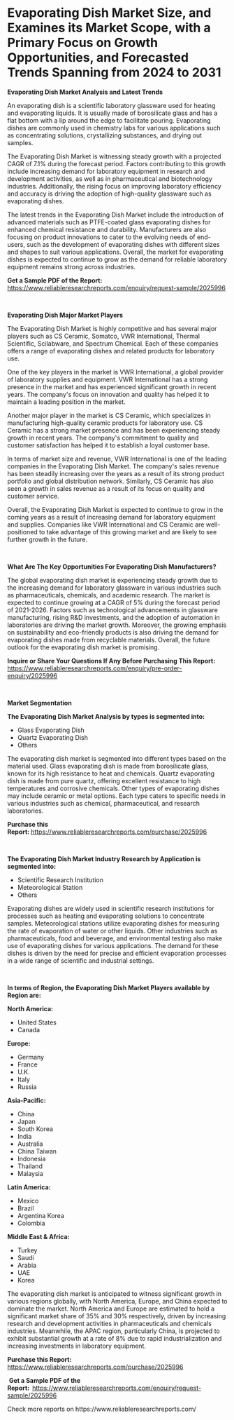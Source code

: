 <p><h1>Evaporating Dish Market Size, and Examines its Market Scope, with a Primary Focus on Growth Opportunities, and Forecasted Trends Spanning from 2024 to 2031</h1></p><p><strong>Evaporating Dish Market Analysis and Latest Trends</strong></p>
<p><p>An evaporating dish is a scientific laboratory glassware used for heating and evaporating liquids. It is usually made of borosilicate glass and has a flat bottom with a lip around the edge to facilitate pouring. Evaporating dishes are commonly used in chemistry labs for various applications such as concentrating solutions, crystallizing substances, and drying out samples.</p><p>The Evaporating Dish Market is witnessing steady growth with a projected CAGR of 7.1% during the forecast period. Factors contributing to this growth include increasing demand for laboratory equipment in research and development activities, as well as in pharmaceutical and biotechnology industries. Additionally, the rising focus on improving laboratory efficiency and accuracy is driving the adoption of high-quality glassware such as evaporating dishes.</p><p>The latest trends in the Evaporating Dish Market include the introduction of advanced materials such as PTFE-coated glass evaporating dishes for enhanced chemical resistance and durability. Manufacturers are also focusing on product innovations to cater to the evolving needs of end-users, such as the development of evaporating dishes with different sizes and shapes to suit various applications. Overall, the market for evaporating dishes is expected to continue to grow as the demand for reliable laboratory equipment remains strong across industries.</p></p>
<p><strong>Get a Sample PDF of the Report:&nbsp;</strong> <a href="https://www.reliableresearchreports.com/enquiry/request-sample/2025996">https://www.reliableresearchreports.com/enquiry/request-sample/2025996</a></p>
<p>&nbsp;</p>
<p><strong>Evaporating Dish Major Market Players</strong></p>
<p><p>The Evaporating Dish Market is highly competitive and has several major players such as CS Ceramic, Somatco, VWR International, Thermal Scientific, Scilabware, and Spectrum Chemical. Each of these companies offers a range of evaporating dishes and related products for laboratory use.</p><p>One of the key players in the market is VWR International, a global provider of laboratory supplies and equipment. VWR International has a strong presence in the market and has experienced significant growth in recent years. The company's focus on innovation and quality has helped it to maintain a leading position in the market.</p><p>Another major player in the market is CS Ceramic, which specializes in manufacturing high-quality ceramic products for laboratory use. CS Ceramic has a strong market presence and has been experiencing steady growth in recent years. The company's commitment to quality and customer satisfaction has helped it to establish a loyal customer base.</p><p>In terms of market size and revenue, VWR International is one of the leading companies in the Evaporating Dish Market. The company's sales revenue has been steadily increasing over the years as a result of its strong product portfolio and global distribution network. Similarly, CS Ceramic has also seen a growth in sales revenue as a result of its focus on quality and customer service.</p><p>Overall, the Evaporating Dish Market is expected to continue to grow in the coming years as a result of increasing demand for laboratory equipment and supplies. Companies like VWR International and CS Ceramic are well-positioned to take advantage of this growing market and are likely to see further growth in the future.</p></p>
<p>&nbsp;</p>
<p><strong>What Are The Key Opportunities For Evaporating Dish Manufacturers?</strong></p>
<p><p>The global evaporating dish market is experiencing steady growth due to the increasing demand for laboratory glassware in various industries such as pharmaceuticals, chemicals, and academic research. The market is expected to continue growing at a CAGR of 5% during the forecast period of 2021-2026. Factors such as technological advancements in glassware manufacturing, rising R&D investments, and the adoption of automation in laboratories are driving the market growth. Moreover, the growing emphasis on sustainability and eco-friendly products is also driving the demand for evaporating dishes made from recyclable materials. Overall, the future outlook for the evaporating dish market is promising.</p></p>
<p><strong>Inquire or Share Your Questions If Any Before Purchasing This Report:</strong> <a href="https://www.reliableresearchreports.com/enquiry/pre-order-enquiry/2025996">https://www.reliableresearchreports.com/enquiry/pre-order-enquiry/2025996</a></p>
<p>&nbsp;</p>
<p><strong>Market Segmentation</strong></p>
<p><strong>The Evaporating Dish Market Analysis by types is segmented into:</strong></p>
<p><ul><li>Glass Evaporating Dish</li><li>Quartz Evaporating Dish</li><li>Others</li></ul></p>
<p><p>The evaporating dish market is segmented into different types based on the material used. Glass evaporating dish is made from borosilicate glass, known for its high resistance to heat and chemicals. Quartz evaporating dish is made from pure quartz, offering excellent resistance to high temperatures and corrosive chemicals. Other types of evaporating dishes may include ceramic or metal options. Each type caters to specific needs in various industries such as chemical, pharmaceutical, and research laboratories.</p></p>
<p><strong>Purchase this Report:&nbsp;</strong><a href="https://www.reliableresearchreports.com/purchase/2025996">https://www.reliableresearchreports.com/purchase/2025996</a></p>
<p>&nbsp;</p>
<p><strong>The Evaporating Dish Market Industry Research by Application is segmented into:</strong></p>
<p><ul><li>Scientific Research Institution</li><li>Meteorological Station</li><li>Others</li></ul></p>
<p><p>Evaporating dishes are widely used in scientific research institutions for processes such as heating and evaporating solutions to concentrate samples. Meteorological stations utilize evaporating dishes for measuring the rate of evaporation of water or other liquids. Other industries such as pharmaceuticals, food and beverage, and environmental testing also make use of evaporating dishes for various applications. The demand for these dishes is driven by the need for precise and efficient evaporation processes in a wide range of scientific and industrial settings.</p></p>
<p>&nbsp;</p>
<p><strong>In terms of Region, the Evaporating Dish Market Players available by Region are:</strong></p>
<p>
    <p> <strong> North America: </strong>
        <ul>
            <li>United States</li>
            <li>Canada</li>
        </ul>
        </p> 
    <p> <strong> Europe: </strong>
        <ul>
            <li>Germany</li>
            <li>France</li>
            <li>U.K.</li>
            <li>Italy</li>
            <li>Russia</li>
        </ul>
        </p> 
    <p> <strong> Asia-Pacific: </strong>
        <ul>
            <li>China</li>
            <li>Japan</li>
            <li>South Korea</li>
            <li>India</li>
            <li>Australia</li>
            <li>China Taiwan</li>
            <li>Indonesia</li>
            <li>Thailand</li>
            <li>Malaysia</li>
        </ul>
        </p> 
    <p> <strong> Latin America: </strong>
        <ul>
            <li>Mexico</li>
            <li>Brazil</li>
            <li>Argentina Korea</li>
            <li>Colombia</li>
        </ul>
        </p> 
    <p> <strong> Middle East & Africa: </strong>
        <ul>
            <li>Turkey</li>
            <li>Saudi</li>
            <li>Arabia</li>
            <li>UAE</li>
            <li>Korea</li>
        </ul>
    </p>
    </p>
<p><p>The evaporating dish market is anticipated to witness significant growth in various regions globally, with North America, Europe, and China expected to dominate the market. North America and Europe are estimated to hold a significant market share of 35% and 30% respectively, driven by increasing research and development activities in pharmaceuticals and chemicals industries. Meanwhile, the APAC region, particularly China, is projected to exhibit substantial growth at a rate of 8% due to rapid industrialization and increasing investments in laboratory equipment.</p></p>
<p><strong>Purchase this Report: </strong><a href="https://www.reliableresearchreports.com/purchase/2025996">https://www.reliableresearchreports.com/purchase/2025996</a></p>
<p>&nbsp;<strong>Get a Sample PDF of the Report:&nbsp;&nbsp;</strong><a href="https://www.reliableresearchreports.com/enquiry/request-sample/2025996">https://www.reliableresearchreports.com/enquiry/request-sample/2025996</a></p>
<p><strong></strong></p>
<p>Check more reports on https://www.reliableresearchreports.com/</p>